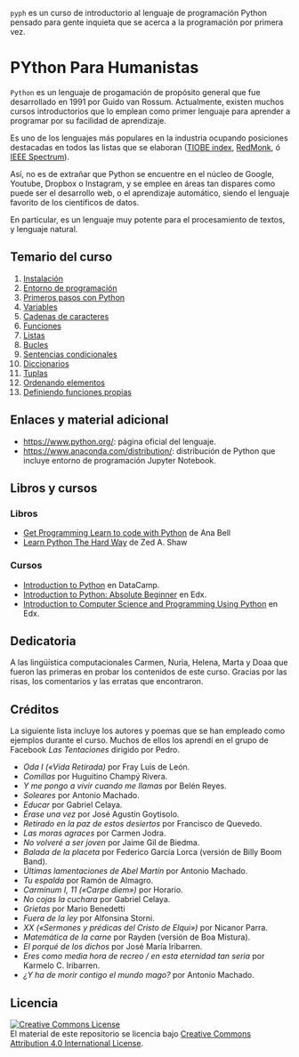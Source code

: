 `pyph` es un curso de introductorio al lenguaje de programación Python pensado para gente inquieta que se acerca a la programación por primera vez.

PYthon Para Humanistas
======================

`Python` es un lenguaje de progamación de propósito general que fue desarrollado en 1991 por Guido van Rossum. Actualmente, existen muchos cursos introductorios que lo emplean como primer lenguaje para aprender a programar por su facilidad de aprendizaje.

Es uno de los lenguajes más populares en la industria ocupando posiciones destacadas en todos las listas que se elaboran ([TIOBE index](https://www.tiobe.com/tiobe-index/), [RedMonk](https://redmonk.com/sogrady/2018/08/10/language-rankings-6-18/), ó [IEEE Spectrum](https://spectrum.ieee.org/at-work/innovation/the-2018-top-programming-languages)).

Así, no es de extrañar que Python se encuentre en el núcleo de Google, Youtube, Dropbox o Instagram, y se emplee en áreas tan dispares como puede ser el desarrollo web, o el aprendizaje automático, siendo el lenguaje favorito de los científicos de datos.

En particular, es un lenguaje muy potente para el procesamiento de textos, y lenguaje natural.

Temario del curso
-----------------

1.  [Instalación](000-Instalacion-Anaconda.ipynb)
2.  [Entorno de programación](001-Notebook-entorno-de-programacion.ipynb)
3.  [Primeros pasos con Python](002-Primeros-pasos-con-Python.ipynb)
4.  [Variables](003-Variables.ipynb)
5.  [Cadenas de caracteres](004-Cadenas-de-caracteres.ipynb)
6.  [Funciones](005-Funciones.ipynb)
7.  [Listas](006-Listas.ipynb)
8.  [Bucles](007-Bucles.ipynb)
9.  [Sentencias condicionales](008-Sentencias-condicionales.ipynb)
10. [Diccionarios](009-Diccionarios.ipynb)
11. [Tuplas](010-Tuplas.ipynb)
12. [Ordenando elementos](011-Ordenando-elementos.ipynb)
13. [Definiendo funciones propias](012-Definiendo-funciones-propias.ipynb)

Enlaces y material adicional
----------------------------

-   <https://www.python.org/>: página oficial del lenguaje.
-   <https://www.anaconda.com/distribution/>: distribución de Python que incluye entorno de programación Jupyter Notebook.


Libros y cursos
---------------

### Libros

-   [Get Programming Learn to code with Python](https://www.manning.com/books/get-programming) de Ana Bell
-   [Learn Python The Hard Way](https://www.souravsengupta.com/cds2015/python/LPTHW.pdf) de Zed A. Shaw

### Cursos

-   [Introduction to Python](https://www.datacamp.com/courses/intro-to-python-for-data-science) en DataCamp.
-   [Introduction to Python: Absolute Beginner](https://www.edx.org/es/course/introduction-to-python-absolute-beginner-3) en Edx.
-   [Introduction to Computer Science and Programming Using Python](https://www.edx.org/course/introduction-to-computer-science-and-programming-using-python-2) en Edx.

Dedicatoria
-----------

A las lingüística computacionales Carmen, Nuria, Helena, Marta y Doaa que fueron las primeras en probar los contenidos de este curso. Gracias por las risas, los comentarios y las erratas que encontraron.

Créditos
--------

La siguiente lista incluye los autores y poemas que se han empleado como ejemplos durante el curso. Muchos de ellos los aprendí en el grupo de Facebook *Las Tentaciones* dirigido por Pedro.

-   *Oda I («Vida Retirada)* por Fray Luis de León.
-   *Comillas* por Huguitino Champý Rivera.
-   *Y me pongo a vivir cuando me llamas* por Belén Reyes.
-   *Soleares* por Antonio Machado.
-   *Educar* por Gabriel Celaya.
-   *Érase una vez* por José Agustín Goytisolo.
-   *Retirado en la paz de estos desiertos* por Francisco de Quevedo.
-   *Las moras agraces* por Carmen Jodra.
-   *No volveré a ser joven* por Jaime Gil de Biedma.
-   *Balada de la placeta* por Federico García Lorca (versión de Billy Boom Band).
-   *Últimas lamentaciones de Abel Martín* por Antonio Machado.
-   *Tu espalda* por Ramón de Almagro.
-   *Carminum I, 11 («Carpe diem»)* por Horario.
-   *No cojas la cuchara* por Gabriel Celaya.
-   *Grietas* por Mario Benedetti
-   *Fuera de la ley* por Alfonsina Storni.
-   *XX («Sermones y prédicas del Cristo de Elqui»)* por Nicanor Parra.
-   *Matemática de la carne* por Rayden (versión de Boa Mistura).
-   *El porqué de los dichos* por José María Iribarren.
-   *Eres como media hora de recreo / en esta eternidad tan seria* por Karmelo C. Iribarren.
-   *¿Y ha de morir contigo el mundo mago?* por Antonio Machado.

Licencia
--------

<a rel="license" href="http://creativecommons.org/licenses/by/4.0/"><img alt="Creative Commons License" style="border-width:0" src="https://i.creativecommons.org/l/by/4.0/88x31.png" /></a><br />El material de este repositorio se licencia bajo <a rel="license" href="http://creativecommons.org/licenses/by/4.0/">Creative Commons Attribution 4.0 International License</a>.
